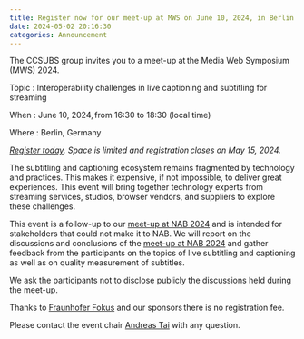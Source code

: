 ```yaml
---
title: Register now for our meet-up at MWS on June 10, 2024, in Berlin
date: 2024-05-02 20:16:30
categories: Announcement
---
```


The CCSUBS group invites you to a meet-up at the Media Web Symposium (MWS) 2024.


Topic
: Interoperability challenges in live captioning and subtitling for streaming

When
: June 10, 2024, from 16:30 to 18:30 (local time)

Where
: Berlin, Germany

_[Register today](https://forms.gle/VKD2NTGeWbA4C4P5A). Space is limited and registration closes on May 15, 2024._

The subtitling and captioning ecosystem remains fragmented by technology and practices. This makes it expensive, if not impossible, to deliver great experiences. This event will bring together technology experts from streaming services, studios, browser vendors, and suppliers to explore these challenges.

This event is a follow-up to our [meet-up at NAB 2024](/nab-2024-meetup/) and is intended for stakeholders that could not make it to NAB. We will report on the discussions and conclusions of the [meet-up at NAB 2024](/nab-2024-meetup/) and gather feedback from the participants on the topics of live subtitling and captioning as well as on quality measurement of subtitles.

We ask the participants not to disclose publicly the discussions held during the meet-up.

Thanks to [Fraunhofer Fokus](https://www.fokus.fraunhofer.de/) and our sponsors there is no registration fee.

Please contact the event chair [Andreas Tai](andreas@andreastai.com) with any question.
